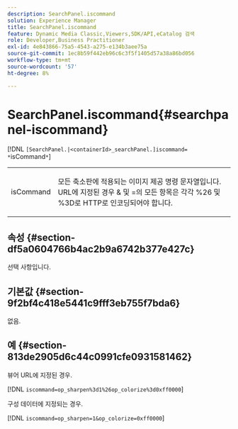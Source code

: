 ```yaml
---
description: SearchPanel.iscommand
solution: Experience Manager
title: SearchPanel.iscommand
feature: Dynamic Media Classic,Viewers,SDK/API,eCatalog 검색
role: Developer,Business Practitioner
exl-id: 4e843866-75a5-4543-a275-e134b3aee75a
source-git-commit: 1ec8b59f442eb96c6c3f5f1405d57a38a86bd056
workflow-type: tm+mt
source-wordcount: '57'
ht-degree: 8%

---
```


# SearchPanel.iscommand{#searchpanel-iscommand}

[!DNL `[SearchPanel.|<containerId>_searchPanel.]iscommand= *`isCommand`*`]

<table id="table_9E7BB12BF371419F88DD4D24EF04632C"> 
 <tbody> 
  <tr> 
   <td colname="col1"> <p> <span class="codeph"><span class="varname"> isCommand</span></span> </p> </td> 
   <td colname="col2"> <p> 모든 축소판에 적용되는 이미지 제공 명령 문자열입니다. URL에 지정된 경우 <span class="codeph"> &amp;</span> 및 <span class="codeph"> =</span>의 모든 항목은 각각 <span class="codeph"> %26</span> 및 <span class="codeph"> %3D</span>로 HTTP로 인코딩되어야 합니다. </p> </td> 
  </tr> 
 </tbody> 
</table>

## 속성 {#section-df5a0604766b4ac2b9a6742b377e427c}

선택 사항입니다.

## 기본값 {#section-9f2bf4c418e5441c9fff3eb755f7bda6}

없음.

## 예 {#section-813de2905d6c44c0991cfe0931581462}

뷰어 URL에 지정된 경우.

[!DNL `iscommand=op_sharpen%3d1%26op_colorize%3d0xff0000`]

구성 데이터에 지정되는 경우.

[!DNL `iscommand=op_sharpen=1&op_colorize=0xff0000`]
